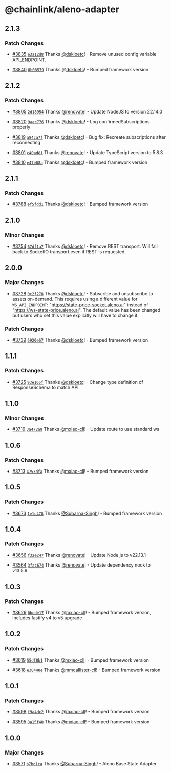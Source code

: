 # @chainlink/aleno-adapter

## 2.1.3

### Patch Changes

- [#3835](https://github.com/smartcontractkit/external-adapters-js/pull/3835) [`e3a12d8`](https://github.com/smartcontractkit/external-adapters-js/commit/e3a12d8d3b89c37dd3f217378ad07856c0d17d5b) Thanks [@dskloetc](https://github.com/dskloetc)! - Remove unused config variable API_ENDPOINT.

- [#3840](https://github.com/smartcontractkit/external-adapters-js/pull/3840) [`8b08579`](https://github.com/smartcontractkit/external-adapters-js/commit/8b085790e1fcd3543ec0ea540e1915bacd998ec4) Thanks [@dskloetc](https://github.com/dskloetc)! - Bumped framework version

## 2.1.2

### Patch Changes

- [#3805](https://github.com/smartcontractkit/external-adapters-js/pull/3805) [`2d18954`](https://github.com/smartcontractkit/external-adapters-js/commit/2d1895428866a279ca2464f494c5c3efcece1f3b) Thanks [@renovate](https://github.com/apps/renovate)! - Update NodeJS to version 22.14.0

- [#3820](https://github.com/smartcontractkit/external-adapters-js/pull/3820) [`9aac776`](https://github.com/smartcontractkit/external-adapters-js/commit/9aac77624c45153c21febeb38e5112de70f87a0b) Thanks [@dskloetc](https://github.com/dskloetc)! - Log confirmedSubscriptions properly

- [#3819](https://github.com/smartcontractkit/external-adapters-js/pull/3819) [`a84ca7f`](https://github.com/smartcontractkit/external-adapters-js/commit/a84ca7f22e057836e354613bdedc2d4eb19c5a9b) Thanks [@dskloetc](https://github.com/dskloetc)! - Bug fix: Recreate subscriptions after reconnecting

- [#3801](https://github.com/smartcontractkit/external-adapters-js/pull/3801) [`c40ad81`](https://github.com/smartcontractkit/external-adapters-js/commit/c40ad81e979aed773a0dda68381bacdc6bc7f1d4) Thanks [@renovate](https://github.com/apps/renovate)! - Update TypeScript version to 5.8.3

- [#3810](https://github.com/smartcontractkit/external-adapters-js/pull/3810) [`e47e08a`](https://github.com/smartcontractkit/external-adapters-js/commit/e47e08ac2b6224751d9cf486caee7964b6f58ad9) Thanks [@dskloetc](https://github.com/dskloetc)! - Bumped framework version

## 2.1.1

### Patch Changes

- [#3788](https://github.com/smartcontractkit/external-adapters-js/pull/3788) [`ef5fdd1`](https://github.com/smartcontractkit/external-adapters-js/commit/ef5fdd152d6615ed979198d05427705a6ccb6359) Thanks [@dskloetc](https://github.com/dskloetc)! - Bumped framework version

## 2.1.0

### Minor Changes

- [#3754](https://github.com/smartcontractkit/external-adapters-js/pull/3754) [`67df1a7`](https://github.com/smartcontractkit/external-adapters-js/commit/67df1a783fb7e21ee5589b7651f9c63689cc122f) Thanks [@dskloetc](https://github.com/dskloetc)! - Remove REST transport. Will fall back to SocketIO transport even if REST is requested.

## 2.0.0

### Major Changes

- [#3728](https://github.com/smartcontractkit/external-adapters-js/pull/3728) [`0c2f278`](https://github.com/smartcontractkit/external-adapters-js/commit/0c2f278e486d7da630c1b41356e35038e1bf697b) Thanks [@dskloetc](https://github.com/dskloetc)! - Subscribe and unsubscribe to assets on-demand. This requires using a different value for `WS_API_ENDPOINT`: "https://state-price-socket.aleno.ai" instead of "https://ws-state-price.aleno.ai". The default value has been changed but users who set this value explicitly will have to change it.

### Patch Changes

- [#3739](https://github.com/smartcontractkit/external-adapters-js/pull/3739) [`6920e67`](https://github.com/smartcontractkit/external-adapters-js/commit/6920e67081583de936806af89c44e1be807fc878) Thanks [@dskloetc](https://github.com/dskloetc)! - Bumped framework version

## 1.1.1

### Patch Changes

- [#3725](https://github.com/smartcontractkit/external-adapters-js/pull/3725) [`93e165f`](https://github.com/smartcontractkit/external-adapters-js/commit/93e165fdad43a92de0a57a2b54a763e97322e80b) Thanks [@dskloetc](https://github.com/dskloetc)! - Change type definition of ResponseSchema to match API

## 1.1.0

### Minor Changes

- [#3719](https://github.com/smartcontractkit/external-adapters-js/pull/3719) [`3a472a9`](https://github.com/smartcontractkit/external-adapters-js/commit/3a472a95b7c84f1f645f101e3cf1a39279a8c2c1) Thanks [@mxiao-cll](https://github.com/mxiao-cll)! - Update route to use standard ws

## 1.0.6

### Patch Changes

- [#3713](https://github.com/smartcontractkit/external-adapters-js/pull/3713) [`4753dfa`](https://github.com/smartcontractkit/external-adapters-js/commit/4753dfa17038ec4f0b8041becb216dfaec9e9f3f) Thanks [@mxiao-cll](https://github.com/mxiao-cll)! - Bumped framework version

## 1.0.5

### Patch Changes

- [#3673](https://github.com/smartcontractkit/external-adapters-js/pull/3673) [`1e1c478`](https://github.com/smartcontractkit/external-adapters-js/commit/1e1c4785e78eeeda775b6a7630594498f60ad9bf) Thanks [@Subarna-Singh](https://github.com/Subarna-Singh)! - Bumped framework version

## 1.0.4

### Patch Changes

- [#3656](https://github.com/smartcontractkit/external-adapters-js/pull/3656) [`f32e247`](https://github.com/smartcontractkit/external-adapters-js/commit/f32e2477bcc37a8e37b73676616c8d9e5dce9a45) Thanks [@renovate](https://github.com/apps/renovate)! - Update Node.js to v22.13.1

- [#3564](https://github.com/smartcontractkit/external-adapters-js/pull/3564) [`3fac674`](https://github.com/smartcontractkit/external-adapters-js/commit/3fac674cfeb93f73009959ba2ea0fbf342c3c66d) Thanks [@renovate](https://github.com/apps/renovate)! - Update dependency nock to v13.5.6

## 1.0.3

### Patch Changes

- [#3629](https://github.com/smartcontractkit/external-adapters-js/pull/3629) [`0bede17`](https://github.com/smartcontractkit/external-adapters-js/commit/0bede1726a01a0fc4c5831be521b974dfac79234) Thanks [@mxiao-cll](https://github.com/mxiao-cll)! - Bumped framework version, includes fastify v4 to v5 upgrade

## 1.0.2

### Patch Changes

- [#3619](https://github.com/smartcontractkit/external-adapters-js/pull/3619) [`55df8b1`](https://github.com/smartcontractkit/external-adapters-js/commit/55df8b1867403001c5bb11339bb2244e6c219c3f) Thanks [@mxiao-cll](https://github.com/mxiao-cll)! - Bumped framework version

- [#3618](https://github.com/smartcontractkit/external-adapters-js/pull/3618) [`e30440e`](https://github.com/smartcontractkit/external-adapters-js/commit/e30440e20f06c72eb701ac539692815e77978a73) Thanks [@mmcallister-cll](https://github.com/mmcallister-cll)! - Bumped framework version

## 1.0.1

### Patch Changes

- [#3598](https://github.com/smartcontractkit/external-adapters-js/pull/3598) [`f9a4dc2`](https://github.com/smartcontractkit/external-adapters-js/commit/f9a4dc24e77f1f5b5e967b5f2d03eb58c15ef9b2) Thanks [@mxiao-cll](https://github.com/mxiao-cll)! - Bumped framework version

- [#3595](https://github.com/smartcontractkit/external-adapters-js/pull/3595) [`8a15f40`](https://github.com/smartcontractkit/external-adapters-js/commit/8a15f408d53ccbf131e16c39faefa0ecabbe6ac7) Thanks [@mxiao-cll](https://github.com/mxiao-cll)! - Bumped framework version

## 1.0.0

### Major Changes

- [#3571](https://github.com/smartcontractkit/external-adapters-js/pull/3571) [`b7bd1ca`](https://github.com/smartcontractkit/external-adapters-js/commit/b7bd1ca4abfff356a633e4de5226228207da170c) Thanks [@Subarna-Singh](https://github.com/Subarna-Singh)! - Aleno Base State Adapter
